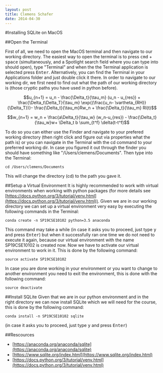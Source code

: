 ```yaml
---
layout: post
title: Clemens Schafer
date: 2014-04-30
---
```


#Installing SQLite on MacOS

##Open the Terminal

First of all, we need to open the MacOS terminal and then navigate to our working directory. The easiest way to open the terminal is to press
<kbd>cmd</kbd> + <kbd>space</kbd> (simultaneously, and a Spotlight search field where you can type into should open), type "Terminal" and when the the Terminal application is selected press <kbd>Enter</kbd>. Alternatively, you can find the Terminal in your Applications folder and just double click it there. In order to navigate to our working dir, we first need to find out what the path of our working directory is (those cryptic paths you have used in python before). 

$$u_{n+1} = u_n - \frac{\Delta_t}{\tau_m} (u_n - u_{res}) + \frac{\Delta_t\Delta_T}{\tau_m} \exp{(\frac{u_n- \vartheta_{RH}}{\Delta_T})}- \frac{\Delta_t}{\tau_m}Rw_n +  \frac{\Delta_t}{\tau_m} RI(t)$$

$$w_{n+1} = w_n + \frac{a\Delta_t}{\tau_w} (w_n-u_{res}) - \frac{\Delta_t}{\tau_w}w+ \Delta_t b \sum_{t^f} \delta(t-t^f)$$

To do so you can either use the Finder and navigate to your prefered working directory (then right click and figure out via properties what the path is) or you can navigate in the Terminal with the cd command to your preferred working dir. In case you figured it out through the finder you should have something like "/Users/clemens/Documents". Then type into the Terminal:

~~~
cd /Users/clemens/Documents
~~~

This will change the directory (cd) to the path you gave it.

##Setup a Virtual Environment
It is highly recommended to work with virtual environments when working with python packages (for more details see [https://docs.python.org/3/tutorial/venv.html](https://docs.python.org/3/tutorial/venv.html)). Given we are in our working directory we can set up a virtual environment very easy by executing the following commands in the Terminal:

~~~
conda create -n SP19CSE10102 python=3.5 anaconda
~~~

This command may take a while (in case it asks you to proceed, just type <kbd>y</kbd> and press <kbd>Enter</kbd>) but when it successfully ran one time we do not need to execute it again, because our virtual environment with the name SP19CSE10102 is created now. Now we have to activate our virtual environment to work in it. This is done by the following command:

~~~
source activate SP19CSE10102
~~~

In case you are done working in your environment or you want to change to another environment you need to exit the environment, this is done with the following command:

~~~
source deactivate
~~~

##Install SQLite
Given that we are in our python environment and in the right directory we can now install SQLite which we will need for the course, this is done by the following command:

~~~
conda install -n SP19CSE10102 sqlite
~~~

(in case it asks you to proceed, just type <kbd>y</kbd> and press <kbd>Enter</kbd>)


##Rescources

- [https://anaconda.org/anaconda/sqlite](https://anaconda.org/anaconda/sqlite)
- [https://www.sqlite.org/index.html](https://www.sqlite.org/index.html)
- [https://docs.python.org/3/tutorial/venv.html](https://docs.python.org/3/tutorial/venv.html)


